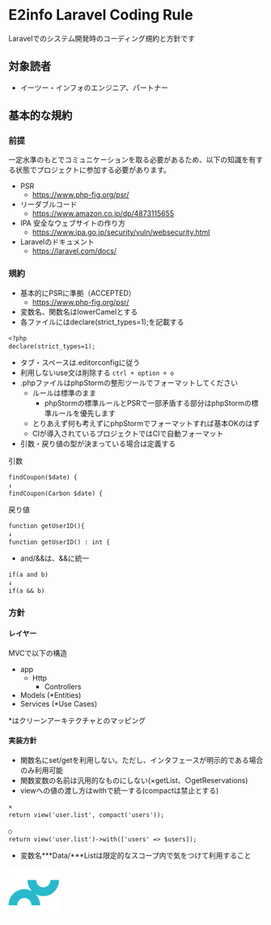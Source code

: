 # E2info Laravel Coding Rule

Laravelでのシステム開発時のコーディング規約と方針です

## 対象読者

* イーツー・インフォのエンジニア、パートナー

## 基本的な規約

### 前提

一定水準のもとでコミュニケーションを取る必要があるため、以下の知識を有する状態でプロジェクトに参加する必要があります。

* PSR
    * https://www.php-fig.org/psr/ 
* リーダブルコード
    * https://www.amazon.co.jp/dp/4873115655
* IPA 安全なウェブサイトの作り方
    * https://www.ipa.go.jp/security/vuln/websecurity.html
* Laravelのドキュメント
    * https://laravel.com/docs/

### 規約

* 基本的にPSRに準拠（ACCEPTED）
    * https://www.php-fig.org/psr/ 
* 変数名、関数名はlowerCamelとする
* 各ファイルにはdeclare(strict_types=1);を記載する

```
<?php
declare(strict_types=1);
```

* タブ・スペースは.editorconfigに従う
* 利用しないuse文は削除する ```ctrl + option + o```
* .phpファイルはphpStormの整形ツールでフォーマットしてください
    * ルールは標準のまま
        * phpStormの標準ルールとPSRで一部矛盾する部分はphpStormの標準ルールを優先します
    * とりあえず何も考えずにphpStormでフォーマットすれば基本OKのはず
    * CIが導入されているプロジェクトではCIで自動フォーマット
* 引数・戻り値の型が決まっている場合は定義する

引数
```
findCoupon($date) {
↓
findCoupon(Carbon $date) {
```

戻り値

```
function getUserID(){
↓
function getUserID() : int {
```

* and/&&は、&&に統一

```
if(a and b)
↓
if(a && b)
```

### 方針

#### レイヤー

MVCで以下の構造

* app
    * Http
        * Controllers
* Models (*Entities)
* Services (*Use Cases)

*はクリーンアーキテクチャとのマッピング

#### 実装方針

* 関数名にset/getを利用しない。ただし、インタフェースが明示的である場合のみ利用可能
* 関数変数の名前は汎用的なものにしない(×getList、○getReservations)
* viewへの値の渡し方はwithで統一する(compactは禁止とする)

```
×
return view('user.list', compact('users'));

○
return view('user.list')->with(['users' => $users]);
```

* 変数名***Data/***Listは限定的なスコープ内で気をつけて利用すること





![イーツー・インフォロゴ](https://raw.githubusercontent.com/e2info/e2info-warehouse/master/images/logo/logo100x100_transparent.png)
